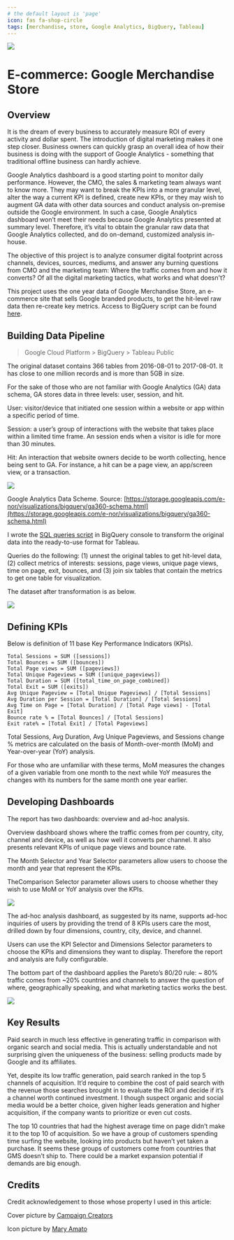 ```yaml
---
# the default layout is 'page'
icon: fas fa-shop-circle
tags: [merchandise, store, Google Analytics, BigQuery, Tableau]
---
```


![](/assets/image/campaign-creators-yktK2qaiVHI-unsplash.webp)

# E-commerce: Google Merchandise Store

## Overview

It is the dream of every business to accurately measure ROI of every activity and dollar spent. The introduction of digital marketing makes it one step closer. Business owners can quickly grasp an overall idea of how their business is doing with the support of Google Analytics - something that traditional offline business can hardly achieve.

Google Analytics dashboard is a good starting point to monitor daily performance. However, the CMO, the sales &amp; marketing team always want to know more. They may want to break the KPIs into a more granular level, alter the way a current KPI is defined, create new KPIs, or they may wish to augment GA data with other data sources and conduct analysis on-premise outside the Google environment. In such a case, Google Analytics dashboard won’t meet their needs because Google Analytics presented at summary level. Therefore, it’s vital to obtain the granular raw data that Google Analytics collected, and do on-demand, customized analysis in-house.

The objective of this project is to analyze consumer digital footprint across channels, devices, sources, mediums, and answer any burning questions from CMO and the marketing team: Where the traffic comes from and how it converts? Of all the digital marketing tactics, what works and what doesn't?

This project uses the one year data of Google Merchandise Store, an e-commerce site that sells Google branded products, to get the hit-level raw data then re-create key metrics. Access to BigQuery script can be found [here](https://gist.github.com/zoetran9/f92d6e335e9f902ee967c9faea94f965).

## Building Data Pipeline

> Google Cloud Platform &gt; BigQuery &gt; Tableau Public

The original dataset contains 366 tables from 2016-08-01 to 2017-08-01. It has close to one million records and is more than 5GB in size.

For the sake of those who are not familiar with Google Analytics (GA) data schema, GA stores data in three levels: user, session, and hit.

User: visitor/device that initiated one session within a website or app within a specific period of time.

Session: a user’s group of interactions with the website that takes place within a limited time frame. An session ends when a visitor is idle for more than 30 minutes.

Hit: An interaction that website owners decide to be worth collecting, hence being sent to GA. For instance, a hit can be a page view, an app/screen view, or a transaction.

![](/assets/image/Screen_Shot_2023-02-27_at_3.25.25_PM.png)

Google Analytics Data Scheme. Source: [https://storage.googleapis.com/e-nor/visualizations/bigquery/ga360-schema.html](https://storage.googleapis.com/e-nor/visualizations/bigquery/ga360-schema.html)

I wrote the [SQL queries script](https://gist.github.com/zoedieptran/f92d6e335e9f902ee967c9faea94f965) in BigQuery console to transform the original data into the ready-to-use format for Tableau.

Queries do the following: (1) unnest the original tables to get hit-level data, (2) collect metrics of interests: sessions, page views, unique page views, time on page, exit, bounces, and (3) join six tables that contain the metrics to get one table for visualization.

The dataset after transformation is as below.

![](/assets/image/Screenshot_2023-03-01_at_11.05.03_AM.png)

## Defining KPIs

Below is definition of 11 base Key Performance Indicators (KPIs).

```text
Total Sessions = SUM ([sessions]) 
Total Bounces = SUM ([bounces])
Total Page views = SUM ([pageviews])
Total Unique Pageviews = SUM ([unique_pageviews])
Total Duration = SUM ([total_time_on_page_combined])
Total Exit = SUM ([exits])
Avg Unique Pageview = [Total Unique Pageviews] / [Total Sessions]
Avg Duration per Session = [Total Duration] / [Total Sessions]
Avg Time on Page = [Total Duration] / [Total Page views] - [Total Exit]
Bounce rate % = [Total Bounces] / [Total Sessions]
Exit rate% = [Total Exit] / [Total Pageviews] 
```

Total Sessions, Avg Duration, Avg Unique Pageviews, and Sessions change % metrics are calculated on the basis of Month-over-month (MoM) and Year-over-year (YoY) analysis.

For those who are unfamiliar with these terms, MoM measures the changes of a given variable from one month to the next while YoY measures the changes with its numbers for the same month one year earlier.

## Developing Dashboards

The report has two dashboards: overview and ad-hoc analysis.

Overview dashboard shows where the traffic comes from per country, city, channel and device, as well as how well it converts per channel. It also presents relevant KPIs of unique page views and bounce rate.

The Month Selector and Year Selector parameters allow users to choose the month and year that represent the KPIs.

TheComparison Selector parameter allows users to choose whether they wish to use MoM or YoY analysis over the KPIs.

![](/assets/image/Screenshot_2023-03-09_at_4.07.41_PM.png)

The ad-hoc analysis dashboard, as suggested by its name, supports ad-hoc inquiries of users by providing the trend of 8 KPIs users care the most, drilled down by four dimensions, country, city, device, and channel.

Users can use the KPI Selector and Dimensions Selector parameters to choose the KPIs and dimensions they want to display. Therefore the report and analysis are fully configurable.

The bottom part of the dashboard applies the Pareto’s 80/20 rule: ~ 80% traffic comes from ~20% countries and channels to answer the question of where, geographically speaking, and what marketing tactics works the best.

![](/assets/image/Screenshot_2023-03-01_at_1.17.34_PM.png)

## Key Results

Paid search in much less effective in generating traffic in comparison with organic search and social media. This is actually understandable and not surprising given the uniqueness of the business: selling products made by Google and its affiliates.

Yet, despite its low traffic generation, paid search ranked in the top 5 channels of acquisition. It’d require to combine the cost of paid search with the revenue those searches brought in to evaluate the ROI and decide if it’s a channel worth continued investment. I though suspect organic and social media would be a better choice, given higher leads generation and higher acquisition, if the company wants to prioritize or even cut costs.

The top 10 countries that had the highest average time on page didn’t make it to the top 10 of acquisition. So we have a group of customers spending time surfing the website, looking into products but haven’t yet taken a purchase. It seems these groups of customers come from countries that GMS doesn’t ship to. There could be a market expansion potential if demands are big enough.

## Credits

Credit acknowledgement to those whose property I used in this article:

Cover picture by [Campaign Creators](https://unsplash.com/@campaign_creators?utm_source=unsplash&utm_medium=referral&utm_content=creditCopyText)

Icon picture by [Mary Amato](https://notioly.com/)
